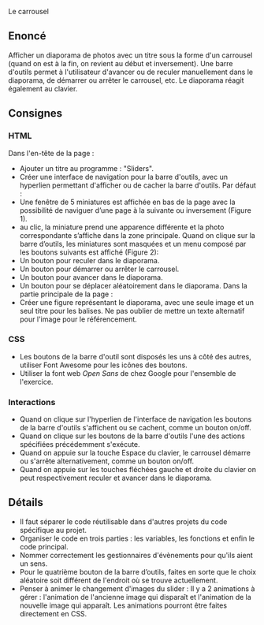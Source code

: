 Le carrousel
## Enoncé
Afficher un diaporama de photos avec un titre sous la forme d'un carrousel
(quand on est à la fin, on revient au début et inversement).
Une barre d'outils permet à l'utilisateur d'avancer ou de reculer manuellement
dans le diaporama, de démarrer ou arrêter le carrousel, etc. Le diaporama
réagit également au clavier.
## Consignes
### HTML
Dans l'en-tête de la page :
* Ajouter un titre au programme : "Sliders".
* Créer une interface de navigation pour la barre d'outils, avec un hyperlien
permettant d'afficher ou de cacher la barre d'outils.
Par défaut :
* Une fenêtre de 5 miniatures est affichée en bas de la page avec la
possibilité de naviguer d’une page à la suivante ou inversement (Figure 1).
* au clic, la miniature prend une apparence différente et la photo
correspondante s’affiche dans la zone principale.
Quand on clique sur la barre d’outils, les miniatures sont masquées et un menu
composé par les boutons suivants est affiché (Figure 2):
* Un bouton pour reculer dans le diaporama.
* Un bouton pour démarrer ou arrêter le carrousel.
* Un bouton pour avancer dans le diaporama.
* Un bouton pour se déplacer aléatoirement dans le diaporama.
Dans la partie principale de la page :
* Créer une figure représentant le diaporama, avec une seule image et un seul
titre pour les balises. Ne pas oublier de mettre un texte alternatif pour
l'image pour le référencement.
### CSS
* Les boutons de la barre d'outil sont disposés les uns à côté des autres,
utiliser Font Awesome pour les icônes des boutons.
* Utiliser la font web *Open Sans* de chez Google pour l'ensemble de
l'exercice.
### Interactions
* Quand on clique sur l'hyperlien de l'interface de navigation les boutons de
la barre d'outils s'affichent ou se cachent, comme un bouton on/off.
* Quand on clique sur les boutons de la barre d'outils l'une des actions
spécifiées précédemment s'exécute.
* Quand on appuie sur la touche Espace du clavier, le carrousel démarre ou
s'arrête alternativement, comme un bouton on/off.
* Quand on appuie sur les touches fléchées gauche et droite du clavier on peut
respectivement reculer et avancer dans le diaporama.
## Détails
* Il faut séparer le code réutilisable dans d'autres projets du code
spécifique au projet.
* Organiser le code en trois parties : les variables, les fonctions et enfin
le code principal.
* Nommer correctement les gestionnaires d'évènements pour qu'ils aient un
sens.
* Pour le quatrième bouton de la barre d’outils, faites en sorte que le choix
aléatoire soit différent de l'endroit où se trouve actuellement.
* Penser à animer le changement d'images du slider : Il y a 2 animations à
gérer : l'animation de l'ancienne image qui disparaît et l'animation de la
nouvelle image qui apparaît. Les animations pourront être faites directement
en CSS.

